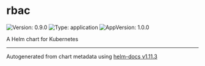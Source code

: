 # rbac

![Version: 0.9.0](https://img.shields.io/badge/Version-0.9.0-informational?style=flat-square) ![Type: application](https://img.shields.io/badge/Type-application-informational?style=flat-square) ![AppVersion: 1.0.0](https://img.shields.io/badge/AppVersion-1.0.0-informational?style=flat-square)

A Helm chart for Kubernetes

----------------------------------------------
Autogenerated from chart metadata using [helm-docs v1.11.3](https://github.com/norwoodj/helm-docs/releases/v1.11.3)
